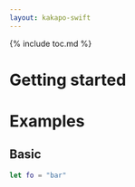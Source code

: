 ```yaml
---
layout: kakapo-swift
---
```


{% include toc.md %}

<div class="docs-content" markdown="1">
  
# Getting started

# Examples

## Basic

```swift
let fo = "bar"

```
</div>